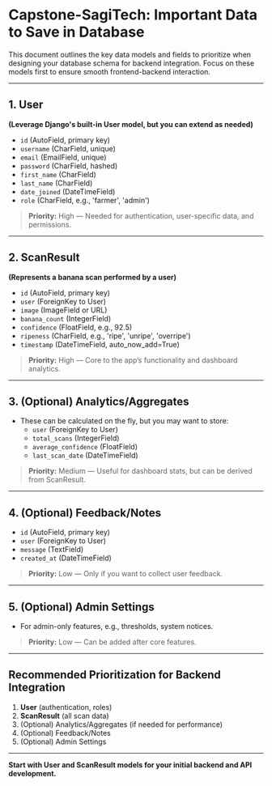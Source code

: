 # Capstone-SagiTech: Important Data to Save in Database

This document outlines the key data models and fields to prioritize when designing your database schema for backend integration. Focus on these models first to ensure smooth frontend-backend interaction.

---

## 1. User
**(Leverage Django's built-in User model, but you can extend as needed)**

- `id` (AutoField, primary key)
- `username` (CharField, unique)
- `email` (EmailField, unique)
- `password` (CharField, hashed)
- `first_name` (CharField)
- `last_name` (CharField)
- `date_joined` (DateTimeField)
- `role` (CharField, e.g., 'farmer', 'admin')

> **Priority:** High — Needed for authentication, user-specific data, and permissions.

---

## 2. ScanResult
**(Represents a banana scan performed by a user)**

- `id` (AutoField, primary key)
- `user` (ForeignKey to User)
- `image` (ImageField or URL)
- `banana_count` (IntegerField)
- `confidence` (FloatField, e.g., 92.5)
- `ripeness` (CharField, e.g., 'ripe', 'unripe', 'overripe')
- `timestamp` (DateTimeField, auto_now_add=True)

> **Priority:** High — Core to the app’s functionality and dashboard analytics.

---

## 3. (Optional) Analytics/Aggregates
- These can be calculated on the fly, but you may want to store:
  - `user` (ForeignKey to User)
  - `total_scans` (IntegerField)
  - `average_confidence` (FloatField)
  - `last_scan_date` (DateTimeField)

> **Priority:** Medium — Useful for dashboard stats, but can be derived from ScanResult.

---

## 4. (Optional) Feedback/Notes
- `id` (AutoField, primary key)
- `user` (ForeignKey to User)
- `message` (TextField)
- `created_at` (DateTimeField)

> **Priority:** Low — Only if you want to collect user feedback.

---

## 5. (Optional) Admin Settings
- For admin-only features, e.g., thresholds, system notices.

> **Priority:** Low — Can be added after core features.

---

## **Recommended Prioritization for Backend Integration**
1. **User** (authentication, roles)
2. **ScanResult** (all scan data)
3. (Optional) Analytics/Aggregates (if needed for performance)
4. (Optional) Feedback/Notes
5. (Optional) Admin Settings

---

**Start with User and ScanResult models for your initial backend and API development.** 